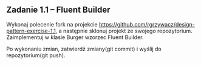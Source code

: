 ## Zadanie 1.1 – Fluent Builder

Wykonaj polecenie fork na projekcie https://github.com/rgrzywacz/design-pattern-exercise-1.1, a następnie sklonuj projekt ze swojego repozytorium.
Zaimplementuj w klasie Burger wzorzec Fluent Builder.

Po wykonaniu zmian, zatwierdź zmiany(git commit) i wyślij do repozytorium(git push).
